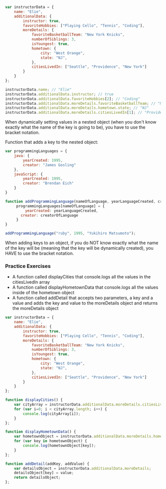 ```javascript
var instructorData = {
    name: "Elie",
    additionalData: {
        instructor: true,
        favoriteHobbies: ["Playing Cello", "Tennis", "Coding"],
        moreDetails: {
            favoriteBasketballTeam: "New York Knicks",
            numberOfSiblings: 3,
            isYoungest: true,
            hometown: {
                city: "West Orange",
                state: "NJ",
            },
            citiesLivedIn: ["Seattle", "Providence", "New York"]
        }
    }
};

instructorData.name; // "Elie"
instructorData.additionalData.instructor; // true
instructorData.additionalData.favoriteHobbies[2]; // "Coding"
instructorData.additionalData.moreDetails.favoriteBasketballTeam; // "New York Knicks"
instructorData.additionalData.moreDetails.hometown.state; // "NJ"
instructorData.additionalData.moreDetails.citiesLivedIn[1]; // "Providence"

```
When dynamically setting values in a nested object (when you don't know exactly what the name of the key is going to be), you have to use the bracket notation.

Function that adds a key to the nested object:

```javascript
var programmingLanguages = {
    java: {
        yearCreated: 1995,
        creator: "James Gosling"
    },
    javaScript: {
        yearCreated: 1995,
        creator: "Brendan Eich"
    }
}

function addProgrammingLanguage(nameOfLanguage, yearLanguageCreated, creatorOfLanguage) {
	 programmingLanguages[nameOfLanguage] = {
		 yearCreated: yearLanguageCreated,
       creator: creatorOfLanguage
	 }
}

addProgrammingLanguage("ruby", 1995, "Yukihiro Matsumoto");

```
When adding keys to an object, if you do NOT know exactly what the name of the key will be (meaning that the key will be dynamically created), you HAVE to use the bracket notation.

### Practice Exercises

* A function called displayCities that console.logs all the values in the citiesLivedIn array
* A function called displayHometownData that console.logs all the values inside of the hometown object
* A function called addDetail that accepts two parameters, a key and a value and adds the key and value to the moreDetails object and returns the moreDetails object

```javascript
var instructorData = {
    name: "Elie",
    additionalData: {
        instructor: true,
        favoriteHobbies: ["Playing Cello", "Tennis", "Coding"],
        moreDetails: {
            favoriteBasketballTeam: "New York Knicks",
            numberOfSiblings: 3,
            isYoungest: true,
            hometown: {
                city: "West Orange",
                state: "NJ",
            },
            citiesLivedIn: ["Seattle", "Providence", "New York"]
        }
    }
};

function displayCities() {
	var cityArray = instructorData.additionalData.moreDetails.citiesLivedIn;
	for (var i=0; i < cityArray.length; i++) {
		console.log(cityArray[i]);
	}
};

function displayHometownData() {
	var hometownObject = instructorData.additionalData.moreDetails.hometown;
	for (var key in hometownObject) {
		console.log(hometownObject[key]);
	}
};

function addDetail(addKey, addValue) {
	var detailsObject = instructorData.additionalData.moreDetails;
    detailsObject[key] = value;
    return detailsObject;
};

```
